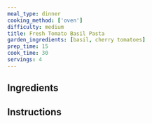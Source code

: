 ```yaml
---
meal_type: dinner
cooking_method: ['oven']
difficulty: medium
title: Fresh Tomato Basil Pasta
garden_ingredients: [basil, cherry tomatoes]
prep_time: 15
cook_time: 30
servings: 4
---
```


## Ingredients

## Instructions
